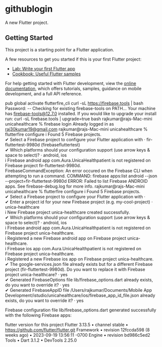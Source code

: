 # githublogin

A new Flutter project.

## Getting Started

This project is a starting point for a Flutter application.

A few resources to get you started if this is your first Flutter project:

- [Lab: Write your first Flutter app](https://docs.flutter.dev/get-started/codelab)
- [Cookbook: Useful Flutter samples](https://docs.flutter.dev/cookbook)

For help getting started with Flutter development, view the
[online documentation](https://docs.flutter.dev/), which offers tutorials,
samples, guidance on mobile development, and a full API reference.

pub global activate flutterfire_cli
curl -sL https://firebase.tools | bash
Password:
-- Checking for existing firebase-tools on PATH...
Your machine has firebase-tools@12.7.0 installed.
If you would like to upgrade your install run: curl -sL firebase.tools | upgrade=true bash
rajkumar@rajs-Mac-mini unicahealthcare % firebase login
Already logged in as raj30kumar19@gmail.com
rajkumar@rajs-Mac-mini unicahealthcare % flutterfire configure
i Found 5 Firebase projects.                                                                                                                                                                                                          
✔ Select a Firebase project to configure your Flutter application with · fir-fluttertest-9980d (firebasefluttertest)                                                                                                                  
✔ Which platforms should your configuration support (use arrow keys & space to select)? · android, ios                                                                                                                                
i Firebase android app com.Aura.UnicaHealthpatient is not registered on Firebase project fir-fluttertest-9980d.                                                                                                                       
FirebaseCommandException: An error occured on the Firebase CLI when attempting to run a command.
COMMAND: firebase apps:list android --json --project=fir-fluttertest-9980d
ERROR: Failed to list Firebase ANDROID apps. See firebase-debug.log for more info.
rajkumar@rajs-Mac-mini unicahealthcare % flutterfire configure
i Found 5 Firebase projects.                                                                                                                                                                                                          
✔ Select a Firebase project to configure your Flutter application with · <create a new project>                                                                                                                                       
✔ Enter a project id for your new Firebase project (e.g. my-cool-project) · unica-healthcare                                                                                                                                          
i New Firebase project unica-healthcare created successfully.                                                                                                                                                                         
✔ Which platforms should your configuration support (use arrow keys & space to select)? · android, ios                                                                                                                                
i Firebase android app com.Aura.UnicaHealthpatient is not registered on Firebase project unica-healthcare.                                                                                                                            
i Registered a new Firebase android app on Firebase project unica-healthcare.                                                                                                                                                         
i Firebase ios app com.Aura.UnicaHealthpatient is not registered on Firebase project unica-healthcare.                                                                                                                                
i Registered a new Firebase ios app on Firebase project unica-healthcare.                                                                                                                                                             
✔ The google-services.json file already exists but for a different Firebase project (fir-fluttertest-9980d). Do you want to replace it with Firebase project unica-healthcare? · yes                                                  
✔ Generated FirebaseOptions file lib/firebase_options.dart already exists, do you want to override it? · yes                                                                                                                          
✔ Generated FirebaseAppID file /Users/rajkumar/Documents/Mobile App Development/istudio/unicahealthcare/ios/firebase_app_id_file.json already exists, do you want to override it? · yes

Firebase configuration file lib/firebase_options.dart generated successfully with the following Firebase apps:


flutter version for this project
Flutter 3.13.5 • channel stable • https://github.com/flutter/flutter.git
Framework • revision 12fccda598 (8 weeks ago) • 2023-09-19 13:56:11 -0700
Engine • revision bd986c5ed2
Tools • Dart 3.1.2 • DevTools 2.25.0
